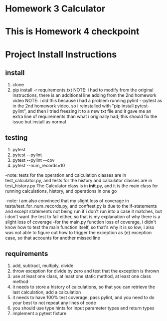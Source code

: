 # Homework 3 Calculator
# This is Homework 4 checkpoint

# Project Install Instructions

## install 
1. clone
2. pip install -r requirements.txt
    NOTE: i had to modify from the original instructions, there is an additional line adding from the 2nd homework video
    NOTE: i did this because i had a problem running pylint --pytest as in the 2nd homework video, so i reinstalled with "pip install pytest-pylint", and then i tried freezing it to a new txt file and it gave me an extra line of requirements than what i originally had; this should fix the issue but install as normal

## testing
1. pytest
2. pytest --pylint
3. pytest --pylint --cov
4. pytest --num_records=10

-note: tests for the operation and calculation classes are in test_calculator.py, and tests for the history and calculator classes are in test_history.py
The Calculator class is in __init__.py, and it is the main class for running calculations, history, and operations in one go

-note: i am also convinced that my slight loss of coverage in tests/test_for_num_records.py, and conftest.py 
is due to the if-statements and except statements not being run if i don't run into a case it matches,
but i don't want the test to fail either, so that is my explanation of why there is a slight loss of coverage
-for the main.py function loss of coverage, i didn't know how to test the main function itself, so that's why it is so low;
i also was not able to figure out how to trigger the exception as {e} exception case, so that accounts for another missed line


## requirements
1. add, subtract, multiply, divide
2. throw exception for divide by zero and test that the exception is thrown
3. use at least one class, at least one static method, at least one class method
4. it needs to store a history of calculations, so that you can retrieve the last calculation, add a calculation
5. it needs to have 100% test coverage, pass pylint, and you need to do your best to not repeat any lines of code
6. you should use type hints for input parameter types and return types 
7. implement a pytest fixture
